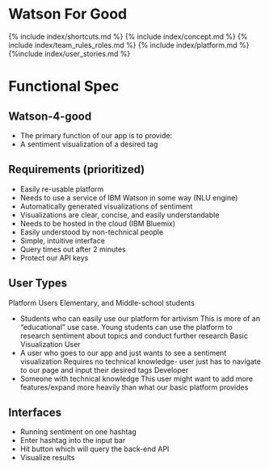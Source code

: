 # Watson For Good


{% include index/shortcuts.md %}
{% include index/concept.md %} 
{% include index/team_rules_roles.md %}
{% include index/platform.md %}
{%include index/user_stories.md %}

# Functional Spec
## Watson-4-good
* The primary function of our app is to provide:
* A sentiment visualization of a desired tag

## Requirements (prioritized)
* Easily re-usable platform
* Needs to use a service of IBM Watson in some way (NLU engine)
* Automatically generated visualizations of sentiment
* Visualizations are clear, concise, and easily understandable
* Needs to be hosted in the cloud (IBM Bluemix)
* Easily understood by non-technical people
* Simple, intuitive interface
* Query times out after 2 minutes
* Protect our API keys


## User Types
Platform Users
Elementary, and Middle-school students 
* Students who can easily use our platform for artivism
This is more of an “educational” use case. Young students can use the platform to research sentiment about topics and conduct further research
Basic Visualization User
* A user who goes to our app and just wants to see a sentiment visualization
Requires no technical knowledge- user just has to navigate to our page and input their desired tags
Developer
* Someone with technical knowledge 
This user might want to add more features/expand more heavily than what our basic platform provides

## Interfaces
* Running sentiment on one hashtag
* Enter hashtag into the input bar
* Hit button which will query the back-end API
* Visualize results


